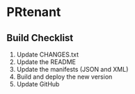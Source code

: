PRtenant
========

Build Checklist
---------------

1. Update CHANGES.txt
2. Update the README
3. Update the manifests (JSON and XML)
4. Build and deploy the new version
5. Update GitHub
